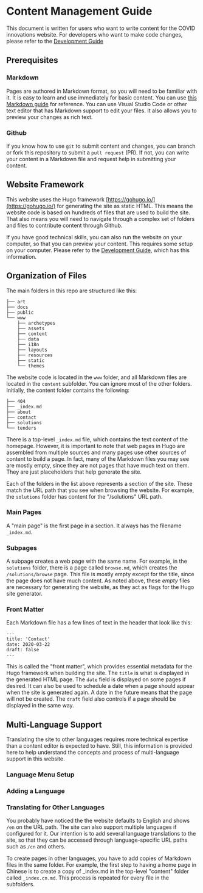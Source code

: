 # Content Management Guide

This document is written for users who want to write content for the COVID innovations website. For
developers who want to make code changes, please refer to the [Development
Guide](dev-guide.md)

## Prerequisites

### Markdown
Pages are authored in Markdown format, so you will need to be familiar with it. It is
easy to learn and use immediately for basic content. You can use [this Markdown
guide](https://www.markdownguide.org/cheat-sheet/) for reference. You can use Visual Studio Code or
other text editor that has Markdown support to edit your files. It also allows you to preview your
changes as rich text.

### Github
If you know how to use `git` to submit content and changes, you can branch or
fork this repository to submit a `pull request` (PR). If not, you can write your content in a
Markdown file and request help in submitting your content.

## Website Framework

This website uses the Hugo framework [https://gohugo.io/](https://gohugo.io/) for generating the
site as static HTML. This means the website code is based on hundreds of files that are used to
build the site. That also means you will need to navigate through a complex set of folders and files
to contribute content through Github.

If you have good technical skills, you can also run the website on your computer, so that you can
preview your content. This requires some setup on your computer. Please refer to the [Development
Guide](dev-guide.md), which has this information.

## Organization of Files

The main folders in this repo are structured like this:

```
├── art
├── docs
├── public
└── www
    ├── archetypes
    ├── assets
    ├── content
    ├── data
    ├── i18n
    ├── layouts
    ├── resources
    ├── static
    └── themes
```

The website code is located in the `www` folder, and all Markdown files are located in the `content`
subfolder. You can ignore most of the other folders. Initially, the content folder contains the following:

```
├── 404
├── _index.md
├── about
├── contact
├── solutions
└── tenders
```

There is a top-level `_index.md` file, which contains the text content of the homepage. However, it
is important to note that web pages in Hugo are assembled from multiple sources and many pages use
other sources of content to build a page. In fact, many of the Markdown files you may see are mostly
empty, since they are not pages that have much text on them. They are just placeholders that help
generate the site.

Each of the folders in the list above represents a section of the site. These match the URL path
that you see when browsing the website. For example, the `solutions` folder has content for the
"/solutions" URL path.

### Main Pages

A "main page" is the first page in a section. It always has the filename `_index.md`.

### Subpages

A subpage creates a web page with the same name. For example, in the `solutions` folder, there is a
page called `browse.md`, which creates the `/solutions/browse` page. This file is mostly empty
except for the title, since the page does not have much content. As noted above, these *empty* files
are necessary for generating the website, as they act as flags for the Hugo site generator.

### Front Matter

Each Markdown file has a few lines of text in the header that look like this:

```
---
title: 'Contact'
date: 2020-03-22
draft: false
---
```

This is called the "front matter", which provides essential metadata for the Hugo framework when
building the site. The `title` is what is displayed in the generated HTML page. The `date` field is
displayed on some pages if desired. It can also be used to schedule a date when a page should appear
when the site is generated again. A date in the future means that the page will not be created. The
`draft` field also controls if a page should be displayed in the same way.


## Multi-Language Support

Translating the site to other languages requires more technical expertise than a content editor is
expected to have. Still, this information is provided here to help understand the concepts and
process of multi-language support in this website.

### Language Menu Setup



### Adding a Language



### Translating for Other Languages

You probably have noticed the the website defaults to English and shows `/en` on the URL path. The
site can also support multiple languages if configured for it. Our intention is to add several
language translations to the site, so that they can be accessed through language-specific URL paths
such as `/cn` and others.

To create pages in other languages, you have to add copies of Markdown files in the same folder. For
example, the first step to having a home page in Chinese is to create a copy of _index.md in the
top-level "content" folder called `_index.cn.md`. This process is repeated for every file in the
subfolders.








